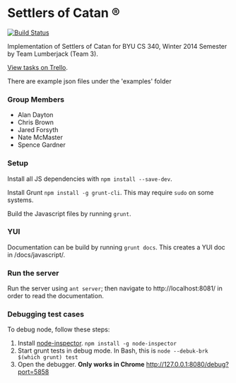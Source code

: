 Settlers of Catan &reg;
===

[![Build Status](http://jnkci.cloudapp.net/job/Catan/badge/icon)](http://jnkci.cloudapp.net/job/Catan/)

Implementation of Settlers of Catan for BYU CS 340, Winter 2014 Semester by Team Lumberjack (Team 3).

[View tasks on Trello](https://trello.com/b/OA8II2rR/catan).

There are example json files under the 'examples' folder

### Group Members
* Alan Dayton
* Chris Brown
* Jared Forsyth
* Nate McMaster
* Spence Gardner


### Setup
Install all JS dependencies with `npm install --save-dev`.

Install Grunt `npm install -g grunt-cli`.  This may require `sudo` on some systems.

Build the Javascript files by running `grunt`. 

### YUI
Documentation can be build by running `grunt docs`. This creates a YUI doc in /docs/javascript/.

### Run the server
Run the server using `ant server`; then navigate to http://localhost:8081/ in order to read the documentation.


### Debugging test cases
To debug node, follow these steps:

1. Install [node-inspector](https://github.com/node-inspector/node-inspector). `npm install -g node-inspector`
2. Start grunt tests in debug mode. In Bash, this is `node --debuk-brk $(which grunt) test`
3. Open the debugger. **Only works in Chrome** <http://127.0.0.1:8080/debug?port=5858>
